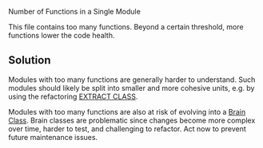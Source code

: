 Number of Functions in a Single Module

This file contains too many functions. Beyond a certain threshold, more functions lower the code health.

## Solution

Modules with too many functions are generally harder to understand. Such modules should likely be split into smaller and more cohesive units, e.g. by using the refactoring [EXTRACT CLASS](https://refactoring.com/catalog/extractClass.html).

Modules with too many functions are also at risk of evolving into a [Brain Class](./brain-class.md). Brain classes are problematic since changes become more complex over time, harder to test, and challenging to refactor. Act now to prevent future maintenance issues.